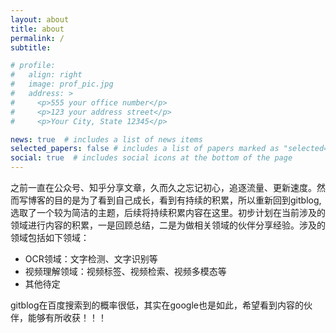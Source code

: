 ```yaml
---
layout: about
title: about
permalink: /
subtitle: 

# profile:
#   align: right
#   image: prof_pic.jpg
#   address: >
#     <p>555 your office number</p>
#     <p>123 your address street</p>
#     <p>Your City, State 12345</p>

news: true  # includes a list of news items
selected_papers: false # includes a list of papers marked as "selected={true}"
social: true  # includes social icons at the bottom of the page
---
```


之前一直在公众号、知乎分享文章，久而久之忘记初心，追逐流量、更新速度。然而写博客的目的是为了看到自己成长，看到有持续的积累，所以重新回到gitblog, 选取了一个较为简洁的主题，后续将持续积累内容在这里。初步计划在当前涉及的领域进行内容的积累，一是回顾总结，二是为做相关领域的伙伴分享经验。涉及的领域包括如下领域：
- OCR领域：文字检测、文字识别等
- 视频理解领域：视频标签、视频检索、视频多模态等
- 其他待定

gitblog在百度搜索到的概率很低，其实在google也是如此，希望看到内容的伙伴，能够有所收获！！！
